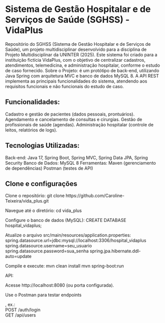 <h1>Sistema de Gestão Hospitalar e de Serviços de Saúde (SGHSS) - VidaPlus</h1>
Repositório do SGHSS (Sistema de Gestão Hospitalar e de Serviços de Saúde), um projeto multidisciplinar desenvolvido para a disciplina de Projeto Multidisciplinar da UNINTER (2025). Este sistema foi criado para a instituição fictícia VidaPlus, com o objetivo de centralizar cadastros, atendimentos, telemedicina, e administração hospitalar, conforme o estudo de caso fornecido.
Sobre o Projeto: é um protótipo de back-end, utilizando Java Spring com arquitetura MVC e banco de dados MySQL 8. A API REST implementa as principais funcionalidades do sistema, atendendo aos requisitos funcionais e não funcionais do estudo de caso.

<h2>Funcionalidades:</h2>
Cadastro e gestão de pacientes (dados pessoais, prontuários).
Agendamento e cancelamento de consultas e cirurgias.
Gestão de profissionais de saúde (agendas).
Administração hospitalar (controle de leitos, relatórios de logs).


<h2>Tecnologias Utilizadas:</h2>

Back-end: Java 17, Spring Boot, Spring MVC, Spring Data JPA, Spring Security
Banco de Dados: MySQL 8
Ferramentas:
Maven (gerenciamento de dependências)
Postman (testes de API)

<h2>Clone e configurações</h2>
Clone o repositório: git clone https://github.com/Caroline-Teixeira/vida_plus.git


Navegue até o diretório: cd vida_plus


Configure o banco de dados (MySQL):
CREATE DATABASE hospital_vidaplus;


Atualize o arquivo src/main/resources/application.properties:
spring.datasource.url=jdbc:mysql://localhost:3306/hospital_vidaplus
spring.datasource.username=seu_usuario
spring.datasource.password=sua_senha
spring.jpa.hibernate.ddl-auto=update


Compile e execute:
mvn clean install
mvn spring-boot:run


API:

Acesse http://localhost:8080 (ou porta configurada).
<p>Use o Postman para testar endpoints</p>, ex.:
<br>POST /auth/login
<br>GET /api/users










